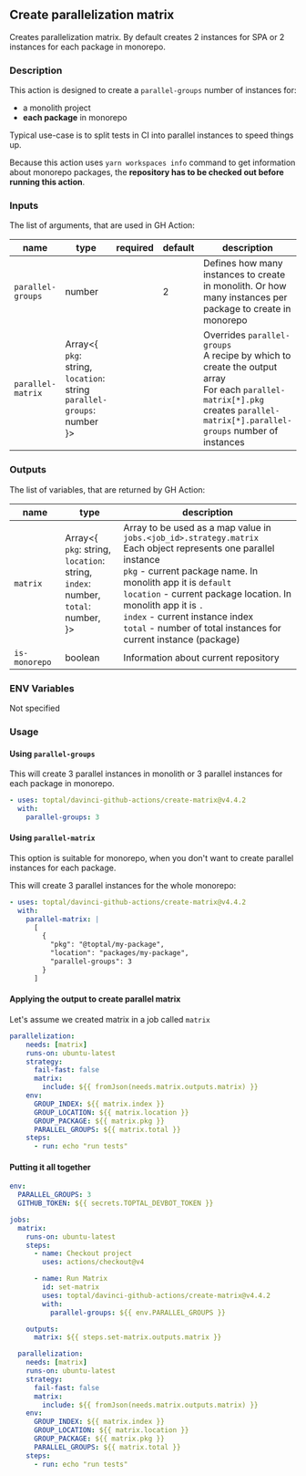 ## Create parallelization matrix

Creates parallelization matrix. By default creates 2 instances for SPA or 2 instances for each package in monorepo.

### Description

This action is designed to create a `parallel-groups` number of instances for:

*   a monolith project
*   **each package** in monorepo

Typical use-case is to split tests in CI into parallel instances to speed things up.

Because this action uses `yarn workspaces info` command
to get information about monorepo packages,
the **repository has to be checked out before running this action**.

### Inputs

The list of arguments, that are used in GH Action:

| name              | type                                                                                   | required | default | description                                                                                                                                                                         |
| ----------------- | -------------------------------------------------------------------------------------- | -------- | ------- | ----------------------------------------------------------------------------------------------------------------------------------------------------------------------------------- |
| `parallel-groups` | number                                                                                 |          | 2       | Defines how many instances to create in monolith. Or how many instances per package to create in monorepo                                                                           |
| `parallel-matrix` | Array<{<br/>`pkg`: string,<br/>`location`: string<br/>`parallel-groups`: number<br/>}> |          |         | Overrides `parallel-groups`<br/>A recipe by which to create the output array<br/>For each `parallel-matrix[*].pkg` creates `parallel-matrix[*].parallel-groups` number of instances |

### Outputs

The list of variables, that are returned by GH Action:

| name          | type                                                                                                | description                                                                                                                                                                                                                                                                                                                                                            |
| ------------- | --------------------------------------------------------------------------------------------------- | ---------------------------------------------------------------------------------------------------------------------------------------------------------------------------------------------------------------------------------------------------------------------------------------------------------------------------------------------------------------------- |
| `matrix`      | Array<{<br/>`pkg`: string,<br/>`location`: string,<br/>`index`: number,<br/>`total`: number,<br/>}> | Array to be used as a map value in `jobs.<job_id>.strategy.matrix`<br/>Each object represents one parallel instance<br/>`pkg` - current package name. In monolith app it is `default`<br/>`location` - current package location. In monolith app it is `.`<br/>`index` - current instance index<br/>`total` - number of total instances for current instance (package) |
| `is-monorepo` | boolean                                                                                             | Information about current repository                                                                                                                                                                                                                                                                                                                                   |

### ENV Variables

Not specified

### Usage

#### Using `parallel-groups`

This will create 3 parallel instances in monolith or 3 parallel instances for each package in monorepo.

```yaml
- uses: toptal/davinci-github-actions/create-matrix@v4.4.2
  with:
    parallel-groups: 3
```

#### Using `parallel-matrix`

This option is suitable for monorepo, when you don't want to create parallel instances for each package.

This will create 3 parallel instances for the whole monorepo:

```yaml
- uses: toptal/davinci-github-actions/create-matrix@v4.4.2
  with:
    parallel-matrix: |
      [
        {
          "pkg": "@toptal/my-package",
          "location": "packages/my-package",
          "parallel-groups": 3
        }
      ]
```

#### Applying the output to create parallel matrix

Let's assume we created matrix in a job called `matrix`

```yaml
parallelization:
    needs: [matrix]
    runs-on: ubuntu-latest
    strategy:
      fail-fast: false
      matrix:
        include: ${{ fromJson(needs.matrix.outputs.matrix) }}
    env:
      GROUP_INDEX: ${{ matrix.index }}
      GROUP_LOCATION: ${{ matrix.location }}
      GROUP_PACKAGE: ${{ matrix.pkg }}
      PARALLEL_GROUPS: ${{ matrix.total }}
    steps:
      - run: echo "run tests"
```

#### Putting it all together

```yaml
env:
  PARALLEL_GROUPS: 3
  GITHUB_TOKEN: ${{ secrets.TOPTAL_DEVBOT_TOKEN }}

jobs:
  matrix:
    runs-on: ubuntu-latest
    steps:
      - name: Checkout project
        uses: actions/checkout@v4

      - name: Run Matrix
        id: set-matrix
        uses: toptal/davinci-github-actions/create-matrix@v4.4.2
        with:
          parallel-groups: ${{ env.PARALLEL_GROUPS }}

    outputs:
      matrix: ${{ steps.set-matrix.outputs.matrix }}

  parallelization:
    needs: [matrix]
    runs-on: ubuntu-latest
    strategy:
      fail-fast: false
      matrix:
        include: ${{ fromJson(needs.matrix.outputs.matrix) }}
    env:
      GROUP_INDEX: ${{ matrix.index }}
      GROUP_LOCATION: ${{ matrix.location }}
      GROUP_PACKAGE: ${{ matrix.pkg }}
      PARALLEL_GROUPS: ${{ matrix.total }}
    steps:
      - run: echo "run tests"
```
